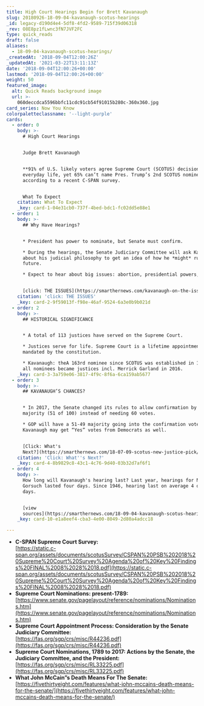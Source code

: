 ```yaml
---
title: High Court Hearings Begin for Brett Kavanaugh
slug: 20180926-18-09-04-kavanaugh-scotus-hearings
_id: legacy-d190d4e4-5df8-4fd2-9589-715f39d06318
_rev: O8E8pz1fLwnc3fN7JVF2FC
type: quick_reads
draft: false
aliases:
  - 18-09-04-kavanaugh-scotus-hearings/
_createdAt: '2018-09-04T12:00:26Z'
_updatedAt: '2021-03-22T13:11:13Z'
date: '2018-09-04T12:00:26+00:00'
lastmod: '2018-09-04T12:00:26+00:00'
weight: 50
featured_image:
  alt: Quick Reads background image
  url: >-
    060deccdca5596bbfc11cdc91cb54f91015b280c-360x360.jpg
card_series: Now You Know
colorpaletteclassname: '--light-purple'
cards:
  - order: 0
    body: >-
      # High Court Hearings


      Judge Brett Kavanaugh


      **91% of U.S. likely voters agree Supreme Court (SCOTUS) decisions impact
      everyday life, yet 65% can’t name Pres. Trump’s 2nd SCOTUS nominee**,
      according to a recent C-SPAN survey.


      What To Expect
    citation: What To Expect
    _key: card-1-04e31cb0-737f-4bed-bdc1-fc02dd5e88e1
  - order: 1
    body: >-
      ## Why Have Hearings?


      * President has power to nominate, but Senate must confirm.

      * During the hearings, the Senate Judiciary Committee will ask Kavanaugh
      about his judicial philosophy to get an idea of how he *might* rule in the
      future.

      * Expect to hear about big issues: abortion, presidential powers, etc.


      [click: THE ISSUES](https://smarthernews.com/kavanaugh-on-the-issues/)
    citation: 'click: THE ISSUES'
    _key: card-2-9f59013f-f98e-46af-9524-6a3e0b9b021d
  - order: 2
    body: >-
      ## HISTORICAL SIGNIFICANCE


      * A total of 113 justices have served on the Supreme Court.

      * Justices serve for life. Supreme Court is a lifetime appointment,
      mandated by the constitution.

      * Kavanaugh: theA 163rd nominee since SCOTUS was established in 1789; not
      all nominees became justices incl. Merrick Garland in 2016.
    _key: card-3-3a759e06-3817-4f9c-8f6a-6ca159ab5677
  - order: 3
    body: >-
      ## KAVANAUGH’S CHANCES?


      * In 2017, the Senate changed its rules to allow confirmation by a simple
      majority (51 of 100) instead of needing 60 votes.

      * GOP will have a 51-49 majority going into the confirmation vote;
      Kavanaugh may get “Yes” votes from Democrats as well.


      [Click: What's
      Next?](https://smarthernews.com/18-07-09-scotus-new-justice-pick/)
    citation: 'Click: What''s Next?'
    _key: card-4-8b9829c8-43c1-4c76-9d40-03b32d7af6f1
  - order: 4
    body: >-
      How long will Kavanaugh's hearing last? Last year, hearings for Neil
      Gorsuch lasted four days. Since 1946, hearing last on average 4 or more
      days.


      [view
      sources](https://smarthernews.com/18-09-04-kavanaugh-scotus-hearings/)
    _key: card-10-e1a8eef4-cba3-4e00-8049-2d80a4adcc18

---
```

* **C-SPAN Supreme Court Survey:**  
[https://static.c-span.org/assets/documents/scotusSurvey/CSPAN%20PSB%202018%20Supreme%20Court%20Survey%20Agenda%20of%20Key%20Findings%20FINAL%2008%2028%2018.pdf](https://static.c-span.org/assets/documents/scotusSurvey/CSPAN%20PSB%202018%20Supreme%20Court%20Survey%20Agenda%20of%20Key%20Findings%20FINAL%2008%2028%2018.pdf)
* **Supreme Court Nominations: present-1789:** [https://www.senate.gov/pagelayout/reference/nominations/Nominations.htm](https://www.senate.gov/pagelayout/reference/nominations/Nominations.htm)
* **Supreme Court Appointment Process: Consideration by the Senate Judiciary Committee:**  
[https://fas.org/sgp/crs/misc/R44236.pdf](https://fas.org/sgp/crs/misc/R44236.pdf)
* **Supreme Court Nominations, 1789 to 2017: Actions by the Senate, the Judiciary Committee, and the President:**  
[https://fas.org/sgp/crs/misc/RL33225.pdf](https://fas.org/sgp/crs/misc/RL33225.pdf)
* **What John McCain”s Death Means For The Senate:**  
[https://fivethirtyeight.com/features/what-john-mccains-death-means-for-the-senate/](https://fivethirtyeight.com/features/what-john-mccains-death-means-for-the-senate/)